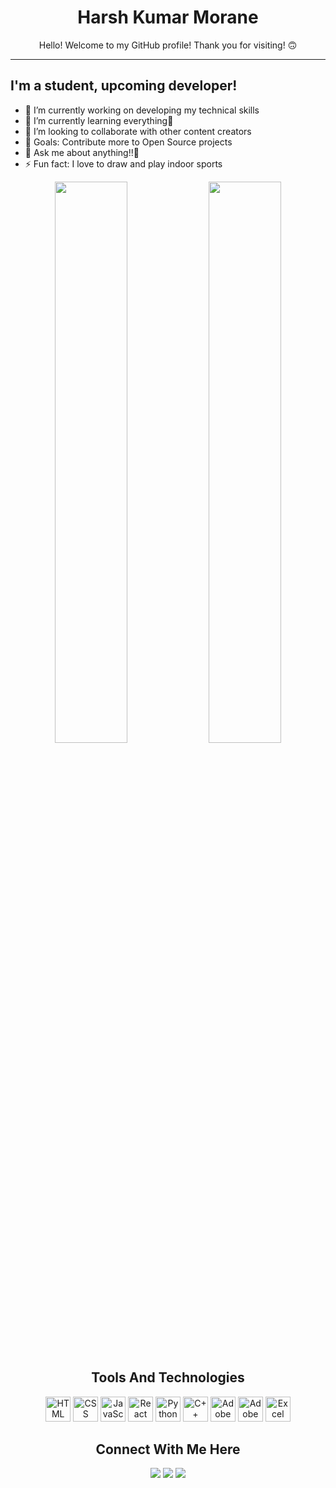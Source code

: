<h1 align="center">Harsh Kumar Morane</h1>

<p align="center">
Hello! Welcome to my GitHub profile! Thank you for visiting! 🙃
</p>

<hr />

<h2> I'm a student, upcoming developer! </h2>
<ul>
   <li> 🔭 I’m currently working on developing my technical skills </li>
   <li> 🌱 I’m currently learning everything🤣 </li>
   <li> 👯 I’m looking to collaborate with other content creators </li>
   <li> 🥅 Goals: Contribute more to Open Source projects </li>
   <li> 💬 Ask me about anything!!🤖 </li>
   <li> ⚡ Fun fact: I love to draw and play indoor sports </li>
</ul>

<p align="center">
<img width="48%"
   src="https://github-readme-stats.vercel.app/api?username=moraneharsh&show_icons=true&theme=tokyonight&hide_border=true" 
/>
<img width="48%" 
   src="https://github-readme-streak-stats.herokuapp.com/?user=moraneharsh&show_icons=true&theme=tokyonight&hide_border=true" 
/>
</p>

<h2 align="center">Tools And Technologies</h2>
<p align="center"> 
   <img src="https://img.icons8.com/color/2x/html-5.png" alt="HTML" width="40" height="40">
   <img src="https://img.icons8.com/color/2x/css3.png" alt="CSS" width="40" height="40">
   <img src="https://img.icons8.com/color/2x/javascript.png" alt="JavaScript" width="40" height="40">
   <img src="https://img.icons8.com/plasticine/2x/react.png" alt="React" width="40" height="40">
   <img src="https://img.icons8.com/color/2x/python.png" alt="Python" width="40" height="40">
   <img src="https://img.icons8.com/color/2x/c-plus-plus-logo.png" alt="C++" width="40" height="40">
   <img src="https://img.icons8.com/color/2x/adobe-xd.png" alt="Adobe Xd" width="40" height="40">
   <img src="https://img.icons8.com/color/2x/figma.png" alt="Adobe Xd" width="40" height="40">
   <img src="https://img.icons8.com/color/2x/ms-excel.png" alt="Excel" width="40" height="40">
<!--    <a href="https://angular.io" target="_blank"> <img src="https://angular.io/assets/images/logos/angular/angular.svg" alt="angular" width="40" height="40"/> </a>  -->
</p>

<h2 align="center">Connect With Me Here</h2>
<p align="center">
<a href="https://linkedin.com/in/harshmorane" target="_blank" rel="noopener noreferrer"><img src="https://img.shields.io/badge/LinkedIn-Harsh%20Kumar%20Morane-purple?logo=linkedin&logoColor=blue&color=blue" /></a>
<a href="https://twitter.com/HarshMorane" target="_blank" rel="noopener noreferrer"><img src="https://img.shields.io/badge/Twitter-HarshMorane-purple?logo=Twitter&logoColor=blue&color=blue" /></a>
<a href=" https://www.instagram.com/harshmorane/?hl=en" target="_blank" rel="noopener noreferrer"><img src="https://img.shields.io/badge/Instagram-harshmorane-purple?logo=Instagram&logoColor=purple&color=purple" /></a>
</p>

